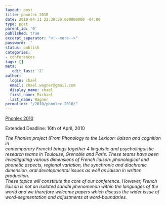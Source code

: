 ```yaml
---
layout: post
title: phonlex 2010
date: 2010-04-11 22:38:50.000000000 -04:00
type: post
parent_id: '0'
published: true
excerpt_separator: "<!--more-->"
password: ''
status: publish
categories:
- conferences
tags: []
meta:
  _edit_last: '2'
author:
  login: chael
  email: chael.wagner@gmail.com
  display_name: chael
  first_name: Michael
  last_name: Wagner
permalink: "/2010/phonlex-2010/"
---
```

[Phonlex 2010](http://phonlex.free.fr/)

Extended Deadline: 16th of April, 2010

_The Phonlex project (From Phonology to the Lexicon: liaison and cognition in  
contemporary French) brings together 4 linguistic and psycholinguistic  
research teams in Toulouse, Grenoble and Paris. These teams have been  
investigating various dimensions of French liaison: phonological and  
phonetic aspects, regional variation, the synchronic and diachronic  
dimension, oral developmental issues as well as liaison in written production.  
These topics will constitute the core of our conference. However, French  
liaison is not an isolated sandhi phenomenon within the languages of the  
world and we therefore welcome papers which discuss the wider issue of  
word-segmentation and adjustments at word-boundaries._

